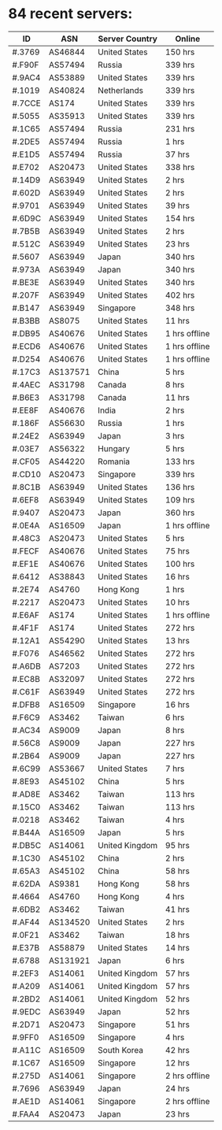 # 84 recent servers:

| ID | ASN | Server Country | Online |
| ------ | ------ | ------ | ------ |
| #.3769 | AS46844 | United States | 150 hrs |
| #.F90F | AS57494 | Russia | 339 hrs |
| #.9AC4 | AS53889 | United States | 339 hrs |
| #.1019 | AS40824 | Netherlands | 339 hrs |
| #.7CCE | AS174 | United States | 339 hrs |
| #.5055 | AS35913 | United States | 339 hrs |
| #.1C65 | AS57494 | Russia | 231 hrs |
| #.2DE5 | AS57494 | Russia | 1 hrs |
| #.E1D5 | AS57494 | Russia | 37 hrs |
| #.E702 | AS20473 | United States | 338 hrs |
| #.14D9 | AS63949 | United States | 2 hrs |
| #.602D | AS63949 | United States | 2 hrs |
| #.9701 | AS63949 | United States | 39 hrs |
| #.6D9C | AS63949 | United States | 154 hrs |
| #.7B5B | AS63949 | United States | 2 hrs |
| #.512C | AS63949 | United States | 23 hrs |
| #.5607 | AS63949 | Japan | 340 hrs |
| #.973A | AS63949 | Japan | 340 hrs |
| #.BE3E | AS63949 | United States | 340 hrs |
| #.207F | AS63949 | United States | 402 hrs |
| #.B147 | AS63949 | Singapore | 348 hrs |
| #.B3BB | AS8075 | United States | 11 hrs |
| #.DB95 | AS40676 | United States | 1 hrs offline |
| #.ECD6 | AS40676 | United States | 1 hrs offline |
| #.D254 | AS40676 | United States | 1 hrs offline |
| #.17C3 | AS137571 | China | 5 hrs |
| #.4AEC | AS31798 | Canada | 8 hrs |
| #.B6E3 | AS31798 | Canada | 11 hrs |
| #.EE8F | AS40676 | India | 2 hrs |
| #.186F | AS56630 | Russia | 1 hrs |
| #.24E2 | AS63949 | Japan | 3 hrs |
| #.03E7 | AS56322 | Hungary | 5 hrs |
| #.CF05 | AS44220 | Romania | 133 hrs |
| #.CD10 | AS20473 | Singapore | 339 hrs |
| #.8C1B | AS63949 | United States | 136 hrs |
| #.6EF8 | AS63949 | United States | 109 hrs |
| #.9407 | AS20473 | Japan | 360 hrs |
| #.0E4A | AS16509 | Japan | 1 hrs offline |
| #.48C3 | AS20473 | United States | 5 hrs |
| #.FECF | AS40676 | United States | 75 hrs |
| #.EF1E | AS40676 | United States | 100 hrs |
| #.6412 | AS38843 | United States | 16 hrs |
| #.2E74 | AS4760 | Hong Kong | 1 hrs |
| #.2217 | AS20473 | United States | 10 hrs |
| #.E6AF | AS174 | United States | 1 hrs offline |
| #.4F1F | AS174 | United States | 272 hrs |
| #.12A1 | AS54290 | United States | 13 hrs |
| #.F076 | AS46562 | United States | 272 hrs |
| #.A6DB | AS7203 | United States | 272 hrs |
| #.EC8B | AS32097 | United States | 272 hrs |
| #.C61F | AS63949 | United States | 272 hrs |
| #.DFB8 | AS16509 | Singapore | 16 hrs |
| #.F6C9 | AS3462 | Taiwan | 6 hrs |
| #.AC34 | AS9009 | Japan | 8 hrs |
| #.56C8 | AS9009 | Japan | 227 hrs |
| #.2B64 | AS9009 | Japan | 227 hrs |
| #.6C99 | AS53667 | United States | 7 hrs |
| #.8E93 | AS45102 | China | 5 hrs |
| #.AD8E | AS3462 | Taiwan | 113 hrs |
| #.15C0 | AS3462 | Taiwan | 113 hrs |
| #.0218 | AS3462 | Taiwan | 4 hrs |
| #.B44A | AS16509 | Japan | 5 hrs |
| #.DB5C | AS14061 | United Kingdom | 95 hrs |
| #.1C30 | AS45102 | China | 2 hrs |
| #.65A3 | AS45102 | China | 58 hrs |
| #.62DA | AS9381 | Hong Kong | 58 hrs |
| #.4664 | AS4760 | Hong Kong | 4 hrs |
| #.6DB2 | AS3462 | Taiwan | 41 hrs |
| #.AF44 | AS134520 | United States | 2 hrs |
| #.0F21 | AS3462 | Taiwan | 18 hrs |
| #.E37B | AS58879 | United States | 14 hrs |
| #.6788 | AS131921 | Japan | 6 hrs |
| #.2EF3 | AS14061 | United Kingdom | 57 hrs |
| #.A209 | AS14061 | United Kingdom | 57 hrs |
| #.2BD2 | AS14061 | United Kingdom | 52 hrs |
| #.9EDC | AS63949 | Japan | 52 hrs |
| #.2D71 | AS20473 | Singapore | 51 hrs |
| #.9FF0 | AS16509 | Singapore | 4 hrs |
| #.A11C | AS16509 | South Korea | 42 hrs |
| #.1C67 | AS16509 | Singapore | 12 hrs |
| #.275D | AS14061 | Singapore | 2 hrs offline |
| #.7696 | AS63949 | Japan | 24 hrs |
| #.AE1D | AS14061 | Singapore | 2 hrs offline |
| #.FAA4 | AS20473 | Japan | 23 hrs |

